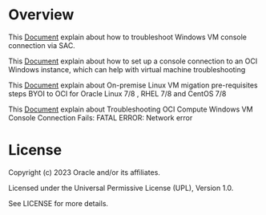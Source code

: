 # Overview 
This [Document](Troubleshooting-OCI-Win-VM-Console-Connection.pdf) explain about how to troubleshoot Windows VM console connection via SAC.


This [Document](Windows-Instance-Console-Creation.pdf) explain about how to set up a console connection to an OCI Windows instance, which can help with virtual machine troubleshooting

This [Document](https://github.com/skbkkl/sharkuma/blob/main/Oracle-Cloud-Infrastructure-resources/Oracle-OCI-Troubleshooting/Troubleshooting-OCI-Win-VM-Console-Connection.pdf) explain about On-premise Linux VM migation pre-requisites steps BYOI to OCI for Oracle Linux 7/8 , RHEL 7/8 and CentOS 7/8

This [Document](https://github.com/skbkkl/sharkuma/blob/main/Oracle-Cloud-Infrastructure-resources/Oracle-OCI-Troubleshooting/OCI-Win-Instance-Console-Connection-FATAL%20ERROR-Network-error.pdf) explain about Troubleshooting OCI Compute Windows VM Console Connection Fails: FATAL ERROR: Network error

# License
Copyright (c) 2023 Oracle and/or its affiliates.

Licensed under the Universal Permissive License (UPL), Version 1.0.

See LICENSE for more details.
